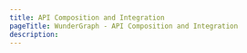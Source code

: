 ```yaml
---
title: API Composition and Integration
pageTitle: WunderGraph - API Composition and Integration
description:
---
```


